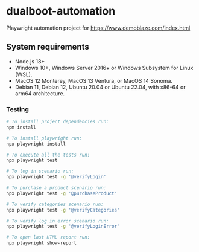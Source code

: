 # dualboot-automation
Playwright automation project for https://www.demoblaze.com/index.html

## System requirements
- Node.js 18+
- Windows 10+, Windows Server 2016+ or Windows Subsystem for Linux (WSL).
- MacOS 12 Monterey, MacOS 13 Ventura, or MacOS 14 Sonoma.
- Debian 11, Debian 12, Ubuntu 20.04 or Ubuntu 22.04, with x86-64 or arm64 architecture.

### Testing
```sh
# To install project dependencies run:
npm install
```

```sh
# To install playwright run:
npx playwright install
```

```sh
# To execute all the tests run:
npx playwright test
```

```sh
# To log in scenario run:
npx playwright test -g '@verifyLogin'
```

```sh
# To purchase a product scenario run:
npx playwright test -g '@purchaseProduct'
```

```sh
# To verify categories scenario run:
npx playwright test -g '@verifyCategories'
```

```sh
# To verify log in error scenario run:
npx playwright test -g '@verifyLoginError'
```

```sh
# To open last HTML report run:
npx playwright show-report
```
